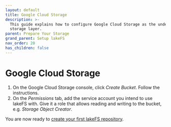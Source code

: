 ```yaml
---
layout: default
title: Google Cloud Storage
description: >-
  This guide explains how to configure Google Cloud Storage as the underlying
  storage layer.
parent: Prepare Your Storage
grand_parent: Setup lakeFS
nav_order: 20
has_children: false
---
```


# Google Cloud Storage

1. On the Google Cloud Storage console, click _Create Bucket_. Follow the instructions.
2. On the _Permissions_ tab, add the service account you intend to use lakeFS with. Give it a role that allows reading and writing to the bucket, e.g. _Storage Object Creator_.

You are now ready to [create your first lakeFS repository](../create-repo.md).

